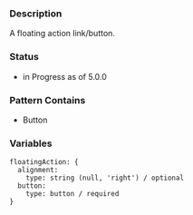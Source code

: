 ### Description
A floating action link/button.

### Status
* in Progress as of 5.0.0

### Pattern Contains
* Button 

### Variables
~~~
floatingAction: {
  alignment:
    type: string (null, 'right') / optional
  button:
    type: button / required
}
~~~
